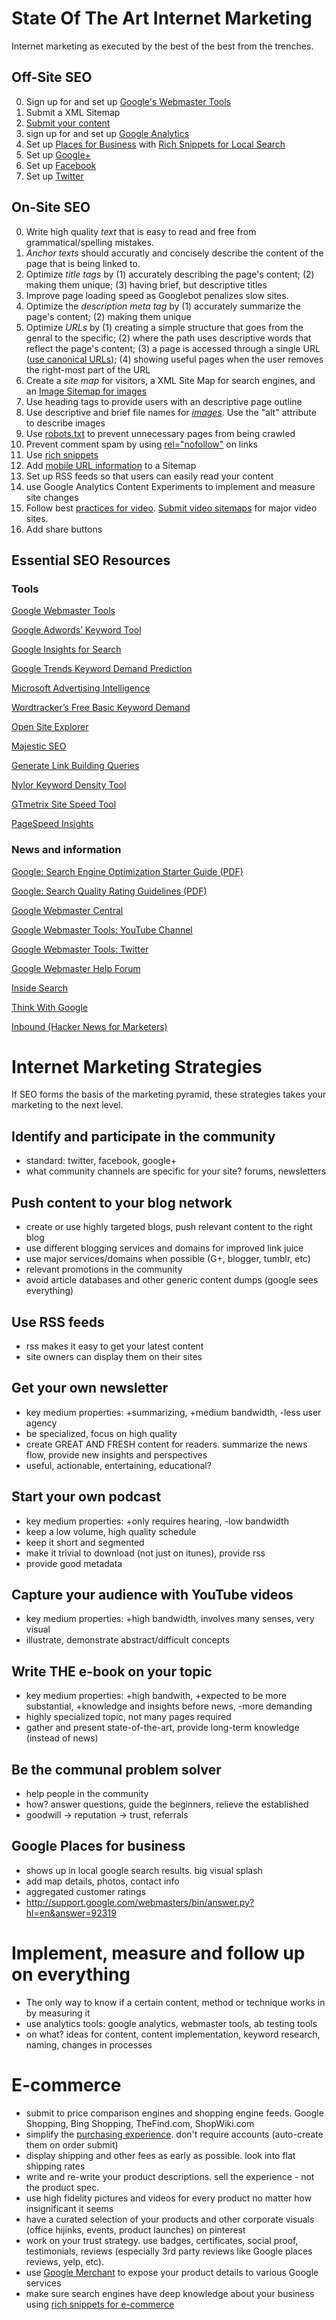 # State Of The Art Internet Marketing

Internet marketing as executed by the best of the best from the trenches.

## Off-Site SEO
0. Sign up for and set up [Google's Webmaster Tools](http://www.google.com/webmasters/)
  0. Submit a XML Sitemap
0. [Submit your content](http://www.google.com/submityourcontent/)
0. sign up for and set up [Google Analytics](http://www.google.com/analytics/)
0. Set up [Places for Business](www.google.com/placesforbusiness/) with [Rich Snippets for Local Search](http://maps.google.com/help/maps/richsnippetslocal/)
0. Set up [Google+](http://www.google.com/intl/sv_ALL/+/business/)
0. Set up [Facebook](http://www.facebook.com/pages/create.php)
0. Set up [Twitter](https://twitter.com/)

## On-Site SEO
0. Write high quality *text* that is easy to read and free from grammatical/spelling mistakes.
0. *Anchor texts* should accuratly and concisely describe the content of the page that is being linked to.
0. Optimize *title tags* by (1) accurately describing the page's content; (2) making them unique; (3) having brief, but descriptive titles
0. Improve page loading speed as Googlebot penalizes slow sites.
0. Optimize the *description meta tag* by (1) accurately summarize the page's content; (2) making them unique
0. Optimize *URLs* by (1) creating a simple structure that goes from the genral to the specific; (2) where the path uses descriptive words that reflect the page's content; (3) a page is accessed through a single URL ([use canonical URLs](http://support.google.com/webmasters/bin/answer.py?hl=en&answer=139394)); (4) showing useful pages when the user removes the right-most part of the URL
0. Create a *site map* for visitors, a XML Site Map for search engines, and an [Image Sitemap for images](http://support.google.com/webmasters/bin/answer.py?hl=en&answer=178636)
0. Use heading tags to provide users with an descriptive page outline
0. Use descriptive and brief file names for [*images*](http://support.google.com/webmasters/bin/answer.py?hl=en&answer=114016). Use the "alt" attribute to describe images
0. Use [robots.txt](http://support.google.com/webmasters/bin/answer.py?hl=en&answer=156449) to prevent unnecessary pages from being crawled
0. Prevent comment spam by using [rel="nofollow"](http://support.google.com/webmasters/bin/answer.py?hl=en&answer=81749) on links
0. Use [rich snippets](http://support.google.com/webmasters/bin/answer.py?hl=en&answer=99170)
0. Add [mobile URL information](http://support.google.com/webmasters/bin/answer.py?hl=en&answer=34648) to a Sitemap
0. Set up RSS feeds so that users can easily read your content
0. use Google Analytics Content Experiments to implement and measure site changes
0. Follow best [practices for video](http://support.google.com/webmasters/bin/answer.py?hl=en&answer=156442). [Submit video sitemaps](http://www.distilled.net/blog/video/creating-video-sitemaps-for-each-video-hosting-platform/) for major video sites.
0. Add share buttons

## Essential SEO Resources

### Tools
[Google Webmaster Tools](http://www.google.com/webmasters/)

[Google Adwords’ Keyword Tool](https://adwords.google.com/select/KeywordToolExternal)

[Google Insights for Search](http://www.google.com/insights/search/)

[Google Trends Keyword Demand Prediction](http://www.google.com/trends)

[Microsoft Advertising Intelligence](http://advertising.microsoft.com/small-business/adcenter-downloads/microsoft-advertising-intelligence)

[Wordtracker’s Free Basic Keyword Demand](https://freekeywords.wordtracker.com/)

[Open Site Explorer](http://www.opensiteexplorer.org/)

[Majestic SEO](http://www.majesticseo.com/)

[Generate Link Building Queries](http://ontolo.com/link-building-query-generator-V2)

[Nylor Keyword Density Tool](http://tools.davidnaylor.co.uk/keyworddensity/)

[GTmetrix Site Speed Tool](http://gtmetrix.com/)

[PageSpeed Insights](https://developers.google.com/speed/pagespeed/insights)

### News and information
[Google: Search Engine Optimization Starter Guide (PDF)](http://static.googleusercontent.com/external_content/untrusted_dlcp/www.google.com/sv//webmasters/docs/search-engine-optimization-starter-guide.pdf)

[Google: Search Quality Rating Guidelines (PDF)](http://static.googleusercontent.com/external_content/untrusted_dlcp/www.google.com/sv//insidesearch/howsearchworks/assets/searchqualityevaluatorguidelines.pdf)

[Google Webmaster Central](http://googlewebmastercentral.blogspot.se/)

[Google Webmaster Tools: YouTube Channel](http://www.youtube.com/user/GoogleWebmasterHelp)

[Google Webmaster Tools: Twitter](https://twitter.com/googlewmc)

[Google Webmaster Help Forum](https://productforums.google.com/forum/#!forum/webmasters)

[Inside Search](http://insidesearch.blogspot.se/)

[Think With Google](http://thinkwithgoogle.blogspot.se/)

[Inbound (Hacker News for Marketers)](http://inbound.org/)

# Internet Marketing Strategies

If SEO forms the basis of the marketing pyramid, these strategies takes your marketing to the next level.

## Identify and participate in the community
* standard: twitter, facebook, google+
* what community channels are specific for your site? forums, newsletters

## Push content to your blog network
* create or use highly targeted blogs, push relevant content to the right blog
* use different blogging services and domains for improved link juice
* use major services/domains when possible (G+, blogger, tumblr, etc)
* relevant promotions in the community
* avoid article databases and other generic content dumps (google sees everything)

## Use RSS feeds
* rss makes it easy to get your latest content
* site owners can display them on their sites

## Get your own newsletter
* key medium properties: +summarizing, +medium bandwidth, -less user agency
* be specialized, focus on high quality
* create GREAT AND FRESH content for readers. summarize the news flow, provide new insights and perspectives
* useful, actionable, entertaining, educational?

## Start your own podcast
* key medium properties: +only requires hearing, -low bandwidth
* keep a low volume, high quality schedule
* keep it short and segmented
* make it trivial to download (not just on itunes), provide rss
* provide good metadata

## Capture your audience with YouTube videos
* key medium properties: +high bandwidth, involves many senses, very visual
* illustrate, demonstrate abstract/difficult concepts

## Write THE e-book on your topic
* key medium properties: +high bandwith, +expected to be more substantial, +knowledge and insights before news, -more demanding
* highly specialized topic, not many pages required
* gather and present state-of-the-art, provide long-term knowledge (instead of news)

## Be the communal problem solver
* help people in the community
* how? answer questions, guide the beginners, relieve the established
* goodwill -> reputation -> trust, referrals

## Google Places for business
* shows up in local google search results. big visual splash
* add map details, photos, contact info
* aggregated customer ratings
* http://support.google.com/webmasters/bin/answer.py?hl=en&answer=92319

# Implement, measure and follow up on everything
* The only way to know if a certain content, method or technique works in by measuring it
* use analytics tools: google analytics, webmaster tools, ab testing tools
* on what? ideas for content, content implementation, keyword research, naming, changes in processes

# E-commerce
* submit to price comparison engines and shopping engine feeds. Google Shopping, Bing Shopping, TheFind.com, ShopWiki.com
* simplify the [purchasing experience](http://en.wikipedia.org/wiki/Conversion_funnel). don't require accounts (auto-create them on order submit)
* display shipping and other fees as early as possible. look into flat shipping rates
* write and re-write your product descriptions. sell the experience - not the product spec.
* use high fidelity pictures and videos for every product no matter how insignificant it seems
* have a curated selection of your products and other corporate visuals (office hijinks, events, product launches) on pinterest
* work on your trust strategy. use badges, certificates, social proof, testimonials, reviews (especially 3rd party reviews like Google places reviews, yelp, etc).
* use [Google Merchant](http://support.google.com/merchants/bin/answer.py?hl=en&answer=188493) to expose your product details to various Google services
* make sure search engines have deep knowledge about your business using [rich snippets for e-commerce](http://searchengineland.com/e-commerce-seo-using-schema-org-just-got-a-lot-more-granular-139236)
